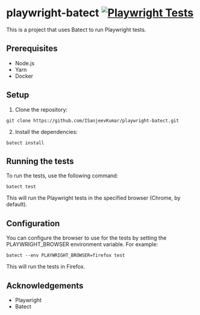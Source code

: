 # playwright-batect [![Playwright Tests](https://github.com/ISanjeevKumar/playwright-batect/actions/workflows/playwright.yml/badge.svg)](https://github.com/ISanjeevKumar/playwright-batect/actions/workflows/playwright.yml)

This is a project that uses Batect to run Playwright tests.

## Prerequisites

- Node.js
- Yarn
- Docker

## Setup

1. Clone the repository:

```
git clone https://github.com/ISanjeevKumar/playwright-batect.git
```

2. Install the dependencies:

```
batect install
```

## Running the tests

To run the tests, use the following command:

```
batect test
```

This will run the Playwright tests in the specified browser (Chrome, by default).

## Configuration

You can configure the browser to use for the tests by setting the PLAYWRIGHT_BROWSER environment variable. For example:

```
batect --env PLAYWRIGHT_BROWSER=firefox test
```

This will run the tests in Firefox.

## Acknowledgements

- Playwright
- Batect
